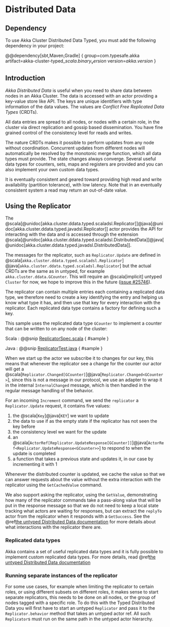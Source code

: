 # Distributed Data

## Dependency

To use Akka Cluster Distributed Data Typed, you must add the following dependency in your project:

@@dependency[sbt,Maven,Gradle] {
  group=com.typesafe.akka
  artifact=akka-cluster-typed_$scala.binary_version$
  version=$akka.version$
}

## Introduction

*Akka Distributed Data* is useful when you need to share data between nodes in an
Akka Cluster. The data is accessed with an actor providing a key-value store like API.
The keys are unique identifiers with type information of the data values. The values
are *Conflict Free Replicated Data Types* (CRDTs).

All data entries are spread to all nodes, or nodes with a certain role, in the cluster
via direct replication and gossip based dissemination. You have fine grained control
of the consistency level for reads and writes.

The nature CRDTs makes it possible to perform updates from any node without coordination.
Concurrent updates from different nodes will automatically be resolved by the monotonic
merge function, which all data types must provide. The state changes always converge.
Several useful data types for counters, sets, maps and registers are provided and
you can also implement your own custom data types.

It is eventually consistent and geared toward providing high read and write availability
(partition tolerance), with low latency. Note that in an eventually consistent system a read may return an
out-of-date value.

## Using the Replicator

The @scala[@unidoc[akka.cluster.ddata.typed.scaladsl.Replicator]]@java[@unidoc[akka.cluster.ddata.typed.javadsl.Replicator]] 
actor provides the API for interacting with the data and is accessed through the extension 
@scala[@unidoc[akka.cluster.ddata.typed.scaladsl.DistributedData]]@java[@unidoc[akka.cluster.ddata.typed.javadsl.DistributedData]].

The messages for the replicator, such as `Replicator.Update` are defined in @scala[`akka.cluster.ddata.typed.scaladsl.Replicator`]
@java[`akka.cluster.ddata.typed.scaladsl.Replicator`] but the actual CRDTs are the 
same as in untyped, for example `akka.cluster.ddata.GCounter`. This will require an @scala[implicit] untyped `Cluster`
for now, we hope to improve this in the future ([issue #25746](https://github.com/akka/akka/issues/25746)).

The replicator can contain multiple entries each containing a replicated data type, we therefore need to create a 
key identifying the entry and helping us know what type it has, and then use that key for every interaction with
the replicator. Each replicated data type contains a factory for defining such a key.

This sample uses the replicated data type `GCounter` to implement a counter that can be written to on any node of the
cluster: 

Scala
:  @@snip [ReplicatorSpec.scala](/akka-cluster-typed/src/test/scala/akka/cluster/ddata/typed/scaladsl/ReplicatorSpec.scala) { #sample }

Java
:  @@snip [ReplicatorTest.java](/akka-cluster-typed/src/test/java/akka/cluster/ddata/typed/javadsl/ReplicatorTest.java) { #sample }


When we start up the actor we subscribe it to changes for our key, this means that whenever the replicator see a change
for the counter our actor will get a @scala[`Replicator.Changed[GCounter]`]@java[`Replicator.Changed<GCounter>`], since
this is not a message in our protocol, we use an adapter to wrap it in the internal `InternalChanged` message, which
is then handled in the regular message handling of the behavior. 

For an incoming `Increment` command, we send the `replicator` a `Replicator.Update` request, it contains five values:

 1. the @scala[`Key`]@java[`KEY`] we want to update
 1. the data to use if as the empty state if the replicator has not seen the key before
 1. the consistency level we want for the update
 1. an @scala[`ActorRef[Replicator.UpdateResponse[GCounter]]`]@java[`ActorRef<Replicator.UpdateResponse<GCounter>>`] 
    to respond to when the update is completed
 1. a function that takes a previous state and updates it, in our case by incrementing it with 1

Whenever the distributed counter is updated, we cache the value so that we can answer requests about the value without
the extra interaction with the replicator using the `GetCachedValue` command.

We also support asking the replicator, using the `GetValue`, demonstrating how many of the replicator commands take
a pass-along value that will be put in the response message so that we do not need to keep a local state tracking
what actors are waiting for responses, but can extract the `replyTo` actor from the replicator when it responds 
with a `GetSuccess`. See the @ref[the untyped Distributed Data documentation](../distributed-data.md#using-the-replicator)
for more details about what interactions with the replicator there are.


### Replicated data types

Akka contains a set of useful replicated data types and it is fully possible to implement custom replicated data types. 
For more details, read @ref[the untyped Distributed Data documentation](../distributed-data.md#data-types) 


### Running separate instances of the replicator

For some use cases, for example when limiting the replicator to certain roles, or using different subsets on different roles,
it makes sense to start separate replicators, this needs to be done on all nodes, or 
the group of nodes tagged with a specific role. To do this with the Typed Distributed Data you will first
have to start an untyped `Replicator` and pass it to the `Replicator.behavior` method that takes an untyped
actor ref. All such `Replicator`s must run on the same path in the untyped actor hierarchy.
 
